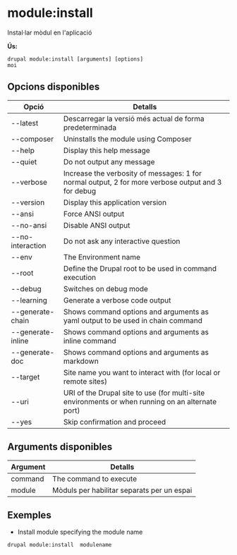 # module:install
Instal·lar mòdul en l'aplicació

**Ús:**
```
drupal module:install [arguments] [options]
moi
```

## Opcions disponibles
Opció | Detalls
-------|-------------
--latest | Descarregar la versió més actual de forma predeterminada
--composer | Uninstalls the module using Composer
--help | Display this help message
--quiet | Do not output any message
--verbose | Increase the verbosity of messages: 1 for normal output, 2 for more verbose output and 3 for debug
--version | Display this application version
--ansi | Force ANSI output
--no-ansi | Disable ANSI output
--no-interaction | Do not ask any interactive question
--env | The Environment name
--root | Define the Drupal root to be used in command execution
--debug | Switches on debug mode
--learning | Generate a verbose code output
--generate-chain | Shows command options and arguments as yaml output to be used in chain command
--generate-inline | Shows command options and arguments as inline command
--generate-doc | Shows command options and arguments as markdown
--target | Site name you want to interact with (for local or remote sites)
--uri | URI of the Drupal site to use (for multi-site environments or when running on an alternate port)
--yes | Skip confirmation and proceed

## Arguments disponibles
Argument | Detalls
---------|-------------
command | The command to execute
module | Mòduls per habilitar separats per un espai

## Exemples
* Install module specifying the module name
```
drupal module:install  modulename
```
